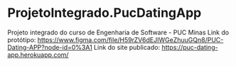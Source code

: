 # ProjetoIntegrado.PucDatingApp
Projeto integrado do curso de Engenharia de Software - PUC Minas
Link do protótipo: https://www.figma.com/file/H59rZV6dEJIWGeZhuuGQn8/PUC-Dating-APP?node-id=0%3A1
Link do site publicado: https://puc-dating-app.herokuapp.com/
